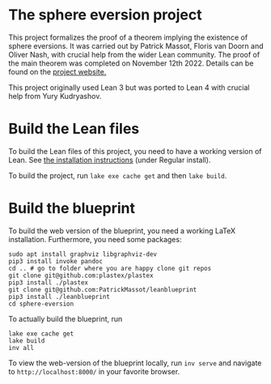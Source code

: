 # The sphere eversion project

This project formalizes the proof of a theorem implying the existence of sphere
eversions. It was carried out by Patrick Massot, Floris van Doorn and Oliver
Nash, with crucial help from the wider Lean community. The proof of the main theorem was completed on November 12th 2022.
Details can be found on the [project website.](https://leanprover-community.github.io/sphere-eversion/)

This project originally used Lean 3 but was ported to Lean 4 with crucial help from Yury Kudryashov.

# Build the Lean files

To build the Lean files of this project, you need to have a working version of Lean.
See [the installation instructions](https://leanprover-community.github.io/get_started.html) (under Regular install).

To build the project, run `lake exe cache get` and then `lake build`.

# Build the blueprint

To build the web version of the blueprint, you need a working LaTeX installation.
Furthermore, you need some packages:
```
sudo apt install graphviz libgraphviz-dev
pip3 install invoke pandoc
cd .. # go to folder where you are happy clone git repos
git clone git@github.com:plastex/plastex
pip3 install ./plastex
git clone git@github.com:PatrickMassot/leanblueprint
pip3 install ./leanblueprint
cd sphere-eversion
```

To actually build the blueprint, run
```
lake exe cache get
lake build
inv all
```

To view the web-version of the blueprint locally, run `inv serve` and navigate to
`http://localhost:8000/` in your favorite browser.
